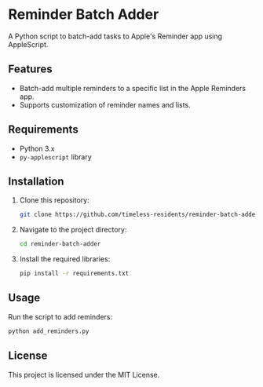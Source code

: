 # Reminder Batch Adder

A Python script to batch-add tasks to Apple's Reminder app using AppleScript.

## Features
- Batch-add multiple reminders to a specific list in the Apple Reminders app.
- Supports customization of reminder names and lists.

## Requirements
- Python 3.x
- `py-applescript` library

## Installation
1. Clone this repository:
   ```bash
   git clone https://github.com/timeless-residents/reminder-batch-adder.git
   ```
2. Navigate to the project directory:
   ```bash
   cd reminder-batch-adder
   ```
3. Install the required libraries:
   ```bash
   pip install -r requirements.txt
   ```

## Usage
Run the script to add reminders:
```bash
python add_reminders.py
```

## License
This project is licensed under the MIT License.
```

